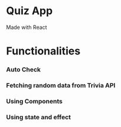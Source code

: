 # Quiz App
Made with React
# Functionalities
### Auto Check
### Fetching random data from Trivia API
### Using Components
### Using state and effect
